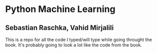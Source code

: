 # Python Machine Learning
## Sebastian Raschka, Vahid Mirjalili

This is a repo for all the code I typed/will type while going throught the book. It's probably going to look a lot like the code from the book.
